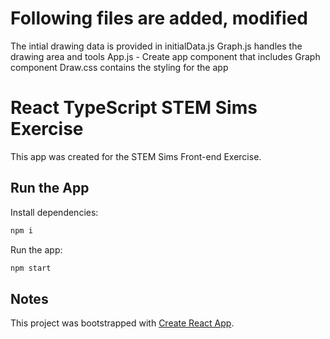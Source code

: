 # Following files are added, modified

The intial drawing data is provided in initialData.js
Graph.js handles the drawing area and tools
App.js - Create app component that includes Graph component
Draw.css contains the styling for the app


# React TypeScript STEM Sims Exercise

This app was created for the STEM Sims Front-end Exercise.
## Run the App

Install dependencies:

```bash
npm i
```

Run the app:

```bash
npm start
```

## Notes

This project was bootstrapped with [Create React App](https://github.com/facebook/create-react-app).